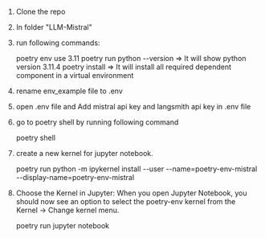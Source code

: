 1. Clone the repo
2. In folder "LLM-Mistral"
3. run following commands:
	
	poetry env use 3.11
	poetry run python --version => It will show python version 3.11.4
	poetry install => It will install all required dependent component in a virtual environment

5. rename env_example file to .env
6. open .env file and Add mistral api key and langsmith api key in .env file
7. go to poetry shell by running following command
	
	poetry shell

8. create a new kernel for jupyter notebook.
	
	poetry run python -m ipykernel install --user --name=poetry-env-mistral --display-name=poetry-env-mistral

7. Choose the Kernel in Jupyter: When you open Jupyter Notebook, you should now see an option to select the poetry-env kernel from the Kernel -> Change kernel menu.
	
	poetry run jupyter notebook


